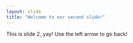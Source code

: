 ```yaml
---
layout: slide
title: "Welcome to our second slide!"
---
```

This is slide 2, yay!
Use the left arrow to go back!
